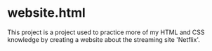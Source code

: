# website.html
<p> This project is a project used to practice more of my HTML and CSS knowledge by creating a website about the streaming site 'Netflix'. </p>
